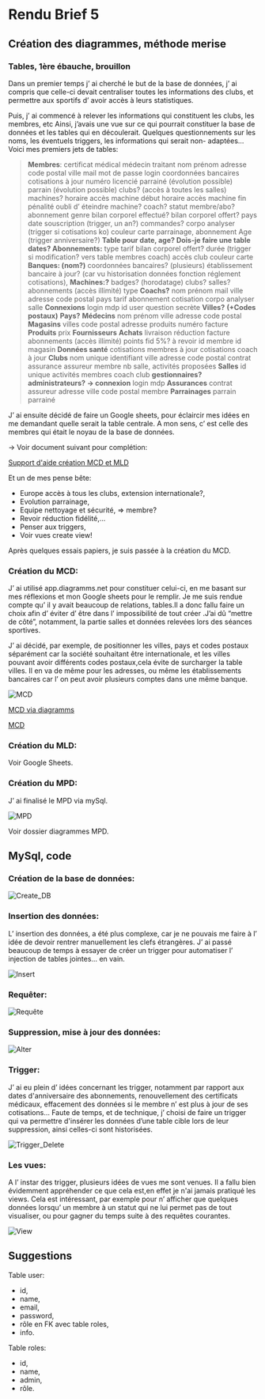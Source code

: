 # Rendu Brief 5

## Création des diagrammes, méthode merise

### Tables, 1ère ébauche, brouillon

Dans un premier temps j’ ai cherché le but de la base de données, j’ ai compris que celle-ci devait centraliser toutes les informations des clubs, et permettre aux sportifs d’ avoir accès à leurs statistiques.

Puis, j’ ai commencé à relever les informations qui constituent les clubs, les membres, etc
Ainsi, j’avais une vue sur ce qui pourrait constituer la base de données et les tables qui en découlerait.
Quelques questionnements sur les noms, les éventuels triggers, les informations qui serait non- adaptées…
Voici mes premiers jets de tables:

>**Membres**: 
certificat médical
médecin traitant
nom
prénom
adresse
code postal
ville
mail
mot de passe
login
coordonnées bancaires
cotisations à jour
numéro licencié
parrainé (évolution possible)
parrain (évolution possible)
clubs? (accès à toutes les salles)
machines?
horaire accès machine début
horaire accès machine fin
pénalité oubli d’ éteindre machine?
coach?
statut membre/abo?
abonnement
genre
bilan corporel effectué?
bilan corporel offert?
pays
date souscription (trigger, un an?)
commandes?
corpo analyser (trigger si cotisations ko)
couleur carte parrainage, abonnement
Age (trigger anniversaire?)
**Table pour date, age?
Dois-je faire une table dates?
Abonnements:**
type
tarif
bilan corporel offert?
durée (trigger si modification? vers table membres coach)
accès club
couleur carte
**Banques: (nom?)**
coordonnées bancaires? (plusieurs)
établissement bancaire
à  jour? (car vu historisation données fonction réglement cotisations),
**Machines:?**
badges? (horodatage)
clubs?
salles?
abonnements (accès illimité)
type
**Coachs?**
nom
prénom
mail
ville
adresse
code postal
pays
tarif
abonnement 
cotisation corpo analyser
salle
**Connexions**
login
mdp
id user
question secrète
**Villes?**
**(+Codes postaux)**
**Pays?**
**Médecins**
nom
prénom
ville
adresse 
code postal
**Magasins**
villes
code postal 
adresse
produits
numéro facture
**Produits**
prix
**Fournisseurs**
**Achats**
livraison
réduction
facture
abonnements (accès illimité)
points fid 5%? à revoir
id membre
id magasin
**Données santé**
cotisations membres à jour
cotisations coach à jour
**Clubs**
nom unique
identifiant 
ville
adresse
code postal
contrat assurance
assureur
membre
nb salle,
activités proposées
**Salles**
id unique
activités
membres
coach
club
**gestionnaires? administrateurs? → connexion**
login 
mdp
**Assurances**
contrat
assureur
adresse
ville
code postal
membre
**Parrainages**
parrain
parrainé


J’ ai ensuite décidé de faire un Google sheets, pour éclaircir mes idées en me demandant quelle serait la table centrale.
A mon sens, c’ est celle des membres qui était le noyau de la base de données.

→ Voir document suivant pour complétion: 

[Support d'aide création MCD et MLD](https://docs.google.com/spreadsheets/d/1d6M_UyKV3McSU24fUKJrNhtNspiQTilSdJk1KxLLRq4/edit?usp=sharing)


Et un de mes pense bête:

- Europe accès à tous les clubs, extension internationale?,
- Evolution parrainage,
- Equipe nettoyage et sécurité, => membre?
- Revoir réduction fidélité,...
- Penser aux triggers,
- Voir vues create view!

Après quelques essais papiers, je suis passée à la création du MCD.

### Création du MCD:

J’ ai utilisé app.diagramms.net pour constituer celui-ci, en me basant sur mes réflexions et mon Google sheets pour le remplir.
Je me suis rendue compte qu’ il y avait beaucoup de relations, tables.Il a donc fallu faire un choix afin d’ éviter d’ être dans l’ impossibilité de tout créer .J’ai dû “mettre de côté”, notamment, la partie salles et données relevées lors des séances sportives.

J’ ai décidé, par exemple, de positionner les villes, pays et codes postaux séparément car la société souhaitant être internationale, et les villes pouvant avoir différents codes postaux,cela évite de surcharger la table villes.
Il en va de même pour les adresses, ou même les établissements bancaires car l’ on peut avoir plusieurs comptes dans une même banque.

![MCD](Diagrammes/MCD/MCD_euro_fit_Anne-Sophie.png)


[MCD via diagramms](https://app.diagrams.net/#G1TOUzLkrRS3FFcQ4MUUUaxAc2wbp56Io4)

[MCD](https://drive.google.com/file/d/1TOUzLkrRS3FFcQ4MUUUaxAc2wbp56Io4/view?usp=sharing)



### Création du MLD:

Voir Google Sheets.

### Création du MPD:

J’ ai finalisé le MPD via mySql.

![MPD](Diagrammes/MPD/MPD.png)

Voir dossier diagrammes MPD.

## MySql, code

### Création de la base de données:

![Create_DB](VSCode_code_sql_img/VScode_Create.png)


### Insertion des données:

L’ insertion des données, a été plus complexe, car je ne pouvais me faire à l’ idée de devoir rentrer manuellement les clefs étrangères. J’ ai passé beaucoup de temps à essayer de créer un trigger pour automatiser l’ injection de tables jointes… en vain. 

![Insert](VSCode_code_sql_img/VScode_Insert.png)
### Requêter:

![Requête](VSCode_code_sql_img/VScode_Requete.png)

### Suppression, mise à jour des données:

![Alter](VSCode_code_sql_img/VScode_Alter_Update.png)

### Trigger:

J’ ai eu plein d’ idées concernant les trigger, notamment par rapport aux dates d'anniversaire des abonnements, renouvellement des certificats médicaux, effacement des données si le membre n’ est plus à jour de ses cotisations… 
Faute de temps, et de technique, j’ choisi de faire un trigger qui va permettre d'insérer les données d’une table cible lors de leur suppression, ainsi celles-ci sont historisées.

![Trigger_Delete](VSCode_code_sql_img/VScode_Trigger.png)
### Les vues:

A l’ instar des trigger, plusieurs idées de vues me sont venues. Il a fallu bien évidemment appréhender ce que cela est,en effet je n'ai jamais pratiqué les views.
Cela est intéressant, par exemple pour n’ afficher que quelques données lorsqu’ un membre à un statut qui ne lui permet pas de tout visualiser, ou pour gagner du temps suite à des requêtes courantes.

![View](VSCode_code_sql_img/VScode_View.png)


## Suggestions

Table user:
- id,
- name,
- email,
- password,
- rôle en FK avec table roles,
- info.

Table roles:
- id,
- name,
- admin,
- rôle.






